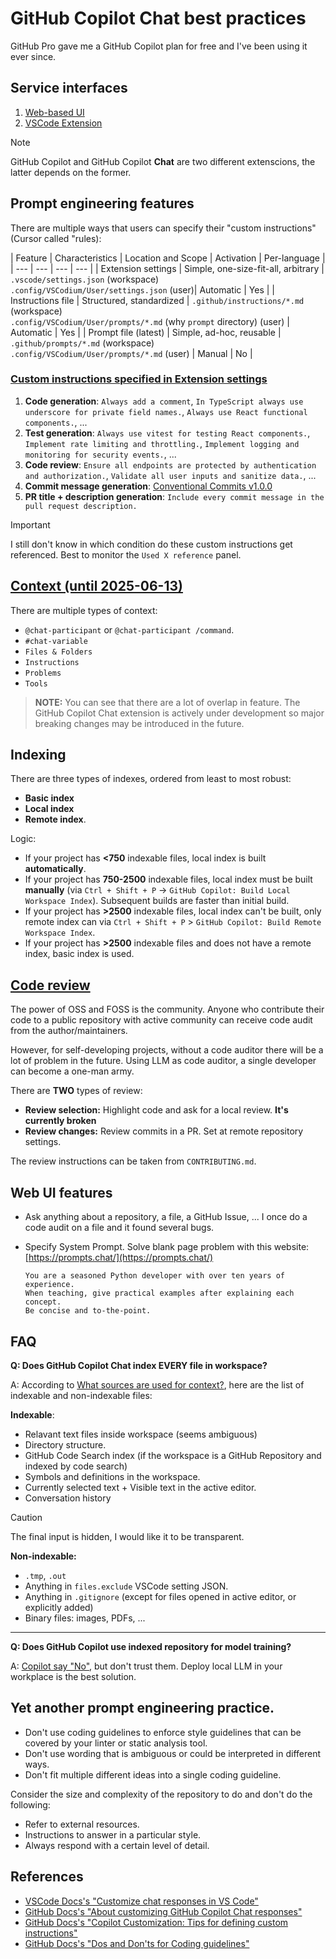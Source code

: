# GitHub Copilot Chat best practices

<!-- tl;dr starts -->

GitHub Pro gave me a GitHub Copilot plan for free and I've been using it ever since.

<!-- tl;dr ends -->

## Service interfaces

1. [Web-based UI](https://github.com/copilot)
2. [VSCode Extension](https://marketplace.visualstudio.com/items?itemName=GitHub.copilot-chat)

> [!NOTE]
>
> GitHub Copilot and GitHub Copilot **Chat** are two different extenscions, the latter depends on the former.

## Prompt engineering features

There are multiple ways that users can specify their "custom instructions" (Cursor called "rules):

<!-- prettier-ignore -->
| Feature | Characteristics | Location and Scope | Activation | Per-language |
| --- | --- | --- | --- |
| Extension settings | Simple, one-size-fit-all, arbitrary | `.vscode/settings.json` (workspace)<br/>`.config/VSCodium/User/settings.json` (user)| Automatic | Yes |
| Instructions file | Structured, standardized | `.github/instructions/*.md` (workspace)<br/>`.config/VSCodium/User/prompts/*.md` (why `prompt` directory) (user) | Automatic | Yes |
| Prompt file (latest) | Simple, ad-hoc, reusable | `.github/prompts/*.md` (workspace)<br/>`.config/VSCodium/User/prompts/*.md` (user) | Manual | No |

### [Custom instructions specified in Extension settings](https://code.visualstudio.com/docs/copilot/copilot-customization#_use-settings)

1. **Code generation**: `Always add a comment`, `In TypeScript always use underscore for private field names.`, `Always use React functional components.`, ...
1. **Test generation**: `Always use vitest for testing React components.`, `Implement rate limiting and throttling.`, `Implement logging and monitoring for security events.`, ...
1. **Code review**: `Ensure all endpoints are protected by authentication and authorization.`, `Validate all user inputs and sanitize data.`, ...
1. **Commit message generation**: [Conventional Commits v1.0.0](https://www.conventionalcommits.org/en/v1.0.0/)
1. **PR title + description generation**: `Include every commit message in the pull request description.`

> [!IMPORTANT]
>
> I still don't know in which condition do these custom instructions get referenced. Best to monitor the `Used X reference` panel.

## [Context (until 2025-06-13)](https://code.visualstudio.com/docs/copilot/chat/copilot-chat-context)

There are multiple types of context:

- `@chat-participant` or `@chat-participant /command`.
- `#chat-variable`
- `Files & Folders`
- `Instructions`
- `Problems`
- `Tools`

> **NOTE:** You can see that there are a lot of overlap in feature. The GitHub Copilot Chat extension is actively under development so major breaking changes may be introduced in the future.

## Indexing

There are three types of indexes, ordered from least to most robust:

- **Basic index**
- **Local index**
- **Remote index**.

Logic:

- If your project has **<750** indexable files, local index is built **automatically**.
- If your project has **750-2500** indexable files, local index must be built **manually** (via `Ctrl + Shift + P` -> `GitHub Copilot: Build Local Workspace Index`). Subsequent builds are faster than initial build.
- If your project has **>2500** indexable files, local index can't be built, only remote index can via `Ctrl + Shift + P` > `GitHub Copilot: Build Remote Workspace Index`.
- If your project has **>2500** indexable files and does not have a remote index, basic index is used.

## [Code review](https://docs.github.com/en/copilot/using-github-copilot/code-review/using-copilot-code-review?tool=vscode)

The power of OSS and FOSS is the community. Anyone who contribute their code to a public repository with active community can receive code audit from the author/maintainers.

However, for self-developing projects, without a code auditor there will be a lot of problem in the future. Using LLM as code auditor, a single developer can become a one-man army.

There are **TWO** types of review:

- **Review selection:** Highlight code and ask for a local review. **It's currently broken**
- **Review changes:** Review commits in a PR. Set at remote repository settings.

The review instructions can be taken from `CONTRIBUTING.md`.

## Web UI features

- Ask anything about a repository, a file, a GitHub Issue, ... I once do a code audit on a file and it found several bugs.
- Specify System Prompt. Solve blank page problem with this website: [https://prompts.chat/](https://prompts.chat/)

  ```
  You are a seasoned Python developer with over ten years of experience.
  When teaching, give practical examples after explaining each concept.
  Be concise and to-the-point.
  ```

## FAQ

**Q: Does GitHub Copilot Chat index EVERY file in workspace?**

A: According to [What sources are used for context?](https://code.visualstudio.com/docs/copilot/reference/workspace-context#_what-sources-are-used-for-context), here are the list of indexable and non-indexable files:

**Indexable**:

- Relavant text files inside workspace (seems ambiguous)
- Directory structure.
- GitHub Code Search index (if the workspace is a GitHub Repository and indexed by code search)
- Symbols and definitions in the workspace.
- Currently selected text + Visible text in the active editor.
- Conversation history

> [!CAUTION]
>
> The final input is hidden, I would like it to be transparent.

**Non-indexable:**

- `.tmp`, `.out`
- Anything in `files.exclude` VSCode setting JSON.
- Anything in `.gitignore` (except for files opened in active editor, or explicitly added)
- Binary files: images, PDFs, ...

---

**Q: Does GitHub Copilot use indexed repository for model training?**

A: [Copilot say "No"](https://docs.github.com/en/copilot/using-github-copilot/copilot-chat/indexing-repositories-for-copilot-chat#benefit-of-indexing-repositories), but don't trust them. Deploy local LLM in your workplace is the best solution.

## Yet another prompt engineering practice.

- Don't use coding guidelines to enforce style guidelines that can be covered by your linter or static analysis tool.
- Don't use wording that is ambiguous or could be interpreted in different ways.
- Don't fit multiple different ideas into a single coding guideline.

Consider the size and complexity of the repository to do and don't do the following:

- Refer to external resources.
- Instructions to answer in a particular style.
- Always respond with a certain level of detail.

## References

- [VSCode Docs's "Customize chat responses in VS Code"](https://code.visualstudio.com/docs/copilot/copilot-customization)
- [GitHub Docs's "About customizing GitHub Copilot Chat responses"](https://docs.github.com/en/copilot/customizing-copilot/about-customizing-github-copilot-chat-responses)
- [GitHub Docs's "Copilot Customization: Tips for defining custom instructions"](https://code.visualstudio.com/docs/copilot/copilot-customization#_tips-for-defining-custom-instructions)
- [GitHub Docs's "Dos and Don'ts for Coding guidelines"](https://docs.github.com/en/copilot/using-github-copilot/code-review/configuring-coding-guidelines#dos-and-donts-for-coding-guidelines)
